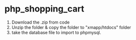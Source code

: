 # php_shopping_cart

1. Download the .zip from code
2. Unzip the folder & copy the folder to "xmapp/htdocs" folder 
3. take the database file to import to phpmysql.
